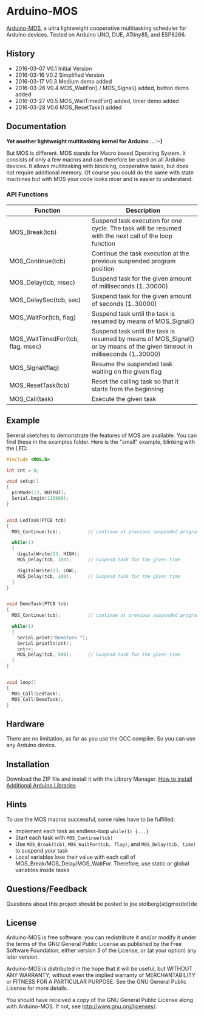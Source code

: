 # Arduino-MOS
[Arduino-MOS](https://github.com/joe7575/Arduino-MOS), a ultra lightweight cooperative multitasking scheduler for Arduino devices. Tested on Arduino UNO, DUE, ATtiny85, and ESP8266. 


## History
- 2016-03-07  V0.1  Initial Version
- 2016-03-16  V0.2  Simplified Version
- 2016-03-17  V0.3  Medium demo added
- 2016-03-26  V0.4  MOS_WaitFor() / MOS_Signal() added, button demo added
- 2016-03-27  V0.5  MOS_WaitTimedFor() added, timer demo added
- 2016-03-28  V0.6  MOS_ResetTask() added


## Documentation
**Yet another lightweight multitasking kernel for Arduino ...  :-)**

But MOS is different. MOS stands for Macro based Operating System. 
It consists of only a few macros and can therefore be used on all Arduino devices.
It allows multitasking with blocking, cooperative tasks, but does not require additional memory.
Of course you could do the same with state machines but with MOS your code looks nicer and is easier to understand.


### API Functions

Function | Description
--------|------------
MOS_Break(tcb) | Suspend task execution for one cycle. The task will be resumed with the next call of the loop function
MOS_Continue(tcb) | Continue the task execution at the previous suspended program position
MOS_Delay(tcb, msec) | Suspend task for the given amount of milliseconds (1..30000)
MOS_DelaySec(tcb, sec) | Suspend task for the given amount of seconds (1..30000)
MOS_WaitFor(tcb, flag) | Suspend task until the task is resumed by means of MOS_Signal()
MOS_WaitTimedFor(tcb, flag, msec) | Suspend task until the task is resumed by means of MOS_Signal() or by means of the given timeout in milliseconds (1..30000)
MOS_Signal(flag) | Resume the suspended task waiting on the given flag
MOS_ResetTask(tcb) | Reset the calling task so that it starts from the beginning
MOS_Call(task) | Execute the given task


## Example

Several sketches to demonstrate the features of MOS are available.
You can find these in the examples folder. Here is the "small" example, blinking with the LED:

```C++
#include <MOS.h>

int cnt = 0;

void setup() 
{
  pinMode(13, OUTPUT);
  Serial.begin(115600);
}


void LedTask(PTCB tcb) 
{
  MOS_Continue(tcb);          // continue at previous suspended program position

  while(1) 
  {
    digitalWrite(13, HIGH);
    MOS_Delay(tcb, 100);      // Suspend task for the given time

    digitalWrite(13, LOW);
    MOS_Delay(tcb, 100);      // Suspend task for the given time
  }
}


void DemoTask(PTCB tcb) 
{
  MOS_Continue(tcb);          // continue at previous suspended program position

  while(1) 
  {
    Serial.print("DemoTask ");
    Serial.println(cnt);
    cnt++;
    MOS_Delay(tcb, 500);      // Suspend task for the given time
  }
}


void loop() 
{
  MOS_Call(LedTask);
  MOS_Call(DemoTask);
}
```

## Hardware
There are no limitation, as far as you use the GCC compiler. So you can use any Arduino device. 

## Installation
Download the ZIP file and install it with the Library Manager.
[How to install Additional Arduino Libraries](https://www.arduino.cc/en/Guide/Libraries)


## Hints
To use the MOS macros successful, some rules have to be fulfilled:
* Implement each task as endless-loop ```while(1) {...}```
* Start each task with ```MOS_Continue(tcb)```
* Use ```MOS_Break(tcb)```, ```MOS_WaitFor(tcb, flag)```, and ```MOS_Delay(tcb, time)``` to suspend your task
* Local variables lose their value with each call of MOS_Break/MOS_Delay/MOS_WaitFor. Therefore, use static or global variables inside tasks

## Questions/Feedback
Questions about this project should be posted to joe.stolberg(at)gmx(dot)de

## License
Arduino-MOS is free software: you can redistribute it and/or modify
it under the terms of the GNU General Public License as published by
the Free Software Foundation, either version 3 of the License, or
(at your option) any later version.

Arduino-MOS is distributed in the hope that it will be useful,
but WITHOUT ANY WARRANTY; without even the implied warranty of
MERCHANTABILITY or FITNESS FOR A PARTICULAR PURPOSE.  See the
GNU General Public License for more details.

You should have received a copy of the GNU General Public License
along with Arduino-MOS.  If not, see <http://www.gnu.org/licenses/>.







